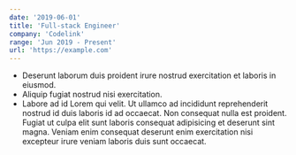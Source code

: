 ```yaml
---
date: '2019-06-01'
title: 'Full-stack Engineer'
company: 'Codelink'
range: 'Jun 2019 - Present'
url: 'https://example.com'
---
```


- Deserunt laborum duis proident irure nostrud exercitation et laboris in eiusmod.
- Aliquip fugiat nostrud nisi exercitation.
- Labore ad id Lorem qui velit. Ut ullamco ad incididunt reprehenderit nostrud id duis laboris id ad occaecat. Non consequat nulla est proident. Fugiat ut culpa elit sunt laboris consequat adipisicing et deserunt sint magna. Veniam enim consequat deserunt enim exercitation nisi excepteur irure veniam laboris duis sunt occaecat.

